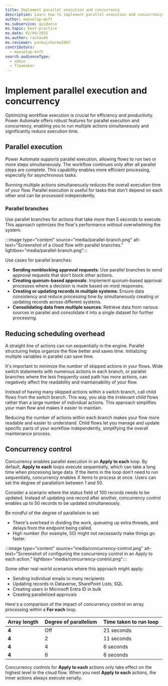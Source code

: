 ```yaml
---
title: Implement parallel execution and concurrency
description: Learn how to implement parallel execution and concurrency in Power Automate to optimize your workflows and reduce execution time.
author: manuelap-msft
ms.subservice: guidance
ms.topic: best-practice
ms.date: 02/04/2025
ms.author: rachaudh
ms.reviewer: pankajsharma2087
contributors: 
  - manuelap-msft
search.audienceType: 
  - admin
  - flowmaker
---
```


# Implement parallel execution and concurrency

Optimizing workflow execution is crucial for efficiency and productivity. Power Automate offers robust features for parallel execution and concurrency, enabling you to run multiple actions simultaneously and significantly reduce execution time.

## Parallel execution

Power Automate supports parallel execution, allowing flows to run two or more steps simultaneously. The workflow continues only after all parallel steps are complete. This capability enables more efficient processing, especially for asynchronous tasks.

Running multiple actions simultaneously reduces the overall execution time of your flow. Parallel execution is useful for tasks that don't depend on each other and can be processed independently.

### Parallel branches

Use parallel branches for actions that take more than 5 seconds to execute. This approach optimizes the flow's performance without overwhelming the system.

:::image type="content" source="media/parallel-branch.png" alt-text="Screenshot of a cloud flow with parallel branches." lightbox="media/parallel-branch.png":::

Use cases for parallel branches:

- **Sending nonblocking approval requests**: Use parallel branches to send approval requests that don't block other actions. 
- **Creating quorum-based approvals**: Implement quorum-based approval processes where a decision is made based on most responses.
- **Creating or updating records in multiple systems**: Ensure data consistency and reduce processing time by simultaneously creating or updating records across different systems.
- **Consolidating data from multiple sources**: Retrieve data from various sources in parallel and consolidate it into a single dataset for further processing.

## Reducing scheduling overhead

A straight line of actions can run sequentially in the engine. Parallel structuring helps organize the flow better and saves time. Initializing multiple variables in parallel can save time.

It's important to minimize the number of skipped actions in your flows. Wide switch statements with numerous actions in each branch, or parallel branches where the less frequently used path has more actions, can negatively affect the readability and maintainability of your flow.

Instead of having many skipped actions within a switch branch, call child flows from the switch branch. This way, you skip the irrelevant child flows rather than a large number of individual actions. This approach simplifies your main flow and makes it easier to maintain.

Reducing the number of actions within each branch makes your flow more readable and easier to understand. Child flows let you manage and update specific parts of your workflow independently, simplifying the overall maintenance process.

## Concurrency control

Concurrency enables parallel execution in an **Apply to each** loop. By default, **Apply to each** loops execute sequentially, which can take a long time when processing large data. If the items in the loop don't need to run sequentially, concurrency enables X items to process at once. Users can set the degree of parallelism between 1 and 50.

Consider a scenario where the status field of 100 records needs to be updated. Instead of updating one record after another, concurrency control enables up to 50 records to be updated simultaneously.

Be mindful of the degree of parallelism to set:

- There's overhead in dividing the work, queueing up extra threads, and delays from the endpoint being called.
- High number (for example, 50) might not necessarily make things go faster.

:::image type="content" source="media/concurrency-control.png" alt-text="Screenshot of configuring the concurrency control in an Apply to each action." lightbox="media/concurrency-control.png":::

Some other real-world scenarios where this approach might apply:​

- Sending individual emails to many recipients​
- Updating records in Dataverse, SharePoint Lists, SQL​
- Creating users in Microsoft Entra ID in bulk
- Creating parallelized approvals

Here's a comparison of the impact of concurrency control on array processing within a **For each** loop.

| **Array length ​** | **Degree of parallelism ​** | **Time taken to run loop ​** |
|-------------------|----------------------------|-----------------------------|
| **4 ​**            | Off ​                       | 21 seconds ​                 |
| **4 ​**            | 2 ​                         | 11 seconds ​                 |
| **4 ​**            | 4 ​                         | 6 seconds ​                  |
| **4 ​**            | 6 ​                         | 6 seconds ​                  |

Concurrency controls for **Apply to each** actions only take effect on the highest level in the cloud flow. When you nest **Apply to each** actions, the inner actions always execute serially.
<!-- Many links in this doc, which pointed to flow.microsoft.com/blog/*, did not resolve and were thus removed. -->